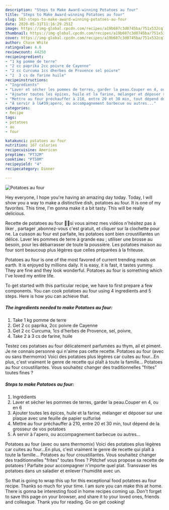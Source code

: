 ```yaml
---
description: "Steps to Make Award-winning Potatoes au four"
title: "Steps to Make Award-winning Potatoes au four"
slug: 503-steps-to-make-award-winning-potatoes-au-four
date: 2020-05-31T11:16:29.251Z
image: https://img-global.cpcdn.com/recipes/a19b687c3d0745ba/751x532cq70/potatoes-au-four-photo-principale-de-la-recette.jpg
thumbnail: https://img-global.cpcdn.com/recipes/a19b687c3d0745ba/751x532cq70/potatoes-au-four-photo-principale-de-la-recette.jpg
cover: https://img-global.cpcdn.com/recipes/a19b687c3d0745ba/751x532cq70/potatoes-au-four-photo-principale-de-la-recette.jpg
author: Chase White
ratingvalue: 4.6
reviewcount: 44250
recipeingredient:
- "1 kg pomme de terre"
- "2 cc paprika 2cc poivre de Cayenne"
- "2 cc Curcuma 1cs dherbes de Provence sel poivre"
- "2  3 cs de farine huile"
recipeinstructions:
- "Ingrédients"
- "Laver et sécher les pommes de terres, garder la peau.Couper en 4, ou en 6"
- "Ajouter toutes les épices, huile et la farine, mélanger et déposer sur une plaque avec une feuille de papier sulfurisé"
- "Mettre au four préchauffer à 210, entre 20 et 30 min, tout dépend de la grosseur de vos potatoes"
- "À servir à l&#39;apero, ou accompagnement barbecue ou autres..."
categories:
- Recipe
tags:
- potatoes
- au
- four

katakunci: potatoes au four 
nutrition: 167 calories
recipecuisine: American
preptime: "PT32M"
cooktime: "PT50M"
recipeyield: "4"
recipecategory: Dinner

---
```



![Potatoes au four](https://img-global.cpcdn.com/recipes/a19b687c3d0745ba/751x532cq70/potatoes-au-four-photo-principale-de-la-recette.jpg)

Hey everyone, I hope you're having an amazing day today. Today, I will show you a way to make a distinctive dish, potatoes au four. It is one of my favorites. This time, I'm gonna make it a bit tasty. This will be really delicious.

Recette de potatoes au four 🌷🌷si vous aimez mes vidéos n&#39;hésitez pas à liker , partager ,abonnez-vous c&#39;est gratuit, et cliquer sur la clochette pour ne. La cuisson au four est parfaite, les potatoes sont bien croustillantes un délice. Laver les pommes de terre à grande eau ; utiliser une brosse au besoin, pour les débarrasser de toute la poussière. Les potatoes maison au four sont beaucoup plus légères que celles préparées à la friteuse.

Potatoes au four is one of the most favored of current trending meals on earth. It is enjoyed by millions daily. It is easy, it is fast, it tastes yummy. They are fine and they look wonderful. Potatoes au four is something which I've loved my entire life.


To get started with this particular recipe, we have to first prepare a few components. You can cook potatoes au four using 4 ingredients and 5 steps. Here is how you can achieve that.

<!--inarticleads1-->

##### The ingredients needed to make Potatoes au four:

1. Take 1 kg pomme de terre
1. Get 2 cc paprika, 2cc poivre de Cayenne
1. Get 2 cc Curcuma, 1cs d&#39;herbes de Provence, sel, poivre,
1. Take 2 à 3 cs de farine, huile


Testez ces potatoes au four délicatement parfumées au thym, ail et piment. Je ne connais personne qui n&#39;aime pas cette recette. Potatoes au four (avec ou sans thermomix) Voici des potatoes plus légères car cuites au four…En plus, c&#39;est vraiment le genre de recette qui plaît à toute la famille… Potatoes au four croustillantes. Vous souhaitez changer des traditionnelles &#34;frites&#34; toutes fines ? 

<!--inarticleads2-->

##### Steps to make Potatoes au four:

1. Ingrédients
1. Laver et sécher les pommes de terres, garder la peau.Couper en 4, ou en 6
1. Ajouter toutes les épices, huile et la farine, mélanger et déposer sur une plaque avec une feuille de papier sulfurisé
1. Mettre au four préchauffer à 210, entre 20 et 30 min, tout dépend de la grosseur de vos potatoes
1. À servir à l&#39;apero, ou accompagnement barbecue ou autres...


Potatoes au four (avec ou sans thermomix) Voici des potatoes plus légères car cuites au four…En plus, c&#39;est vraiment le genre de recette qui plaît à toute la famille… Potatoes au four croustillantes. Vous souhaitez changer des traditionnelles &#34;frites&#34; toutes fines ? Ptitchef vous propose sa recette de potatoes ! Parfaite pour accompagner n&#39;importe quel plat. Transvaser les potatoes dans un saladier et enlever l&#39;humidité avec un. 

So that is going to wrap this up for this exceptional food potatoes au four recipe. Thanks so much for your time. I am sure you can make this at home. There is gonna be interesting food in home recipes coming up. Don't forget to save this page on your browser, and share it to your loved ones, friends and colleague. Thank you for reading. Go on get cooking!
